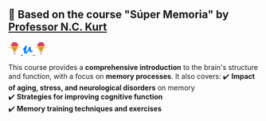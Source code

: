 ## 🧠 Based on the course **"Súper Memoria"** by [Professor N.C. Kurt](https://www.udemy.com/user/nckurt/)
<a href="https://www.udemy.com/user/nckurt/">
   <img src="brain.svg" alt="brain" width="5%">
   <img src="udemy.svg" alt="udemy" width="4%">
   <img src="brain.svg" alt="brain" width="5%">
</a>

This course provides a **comprehensive introduction** to the brain's structure and function, with a focus on **memory processes**. It also covers:
✔️ **Impact of aging, stress, and neurological disorders** on memory  
✔️ **Strategies for improving cognitive function**  
✔️ **Memory training techniques and exercises**  
